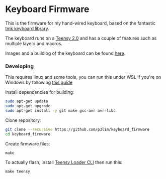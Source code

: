 # Keyboard Firmware

This is the firmware for my hand-wired keyboard, based on the fantastic [tmk keyboard library](//github.com/tmk/tmk_keyboard/tree/master/tmk_core).  

The keyboard runs on a [Teensy 2.0](http://www.pjrc.com/store/teensy.html) and has a couple of features such as multiple layers and macros.

Images and a buildlog of the keyboard can be found [here](//imgur.com/a/zwsDN).


### Developing

This requires linux and some tools, you can run this under WSL if you're on Windows by following [this guide](//gist.github.com/p3lim/7174909c78360606f3334bad4a0262f5)

Install dependencies for building:
```bash
sudo apt-get update
sudo apt-get upgrade
sudo apt-get install -y git make gcc-avr avr-libc
```

Clone repository:
```bash
git clone --recursive https://github.com/p3lim/keyboard_firmware
cd keyboard_firmware
```

Create firmware files:
```
make
```

To actually flash, install [Teensy Loader CLI](https://www.pjrc.com/teensy/loader_cli.html) then run this:
```
make teensy
```
